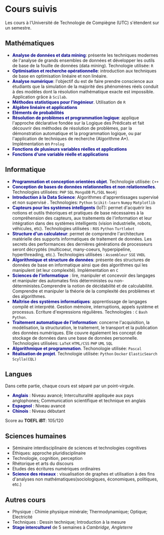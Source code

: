 # Cours suivis

Les cours à l'Université de Technologie de Compiègne (UTC) s'étendent sur un semestre.

## Mathématiques

* <strong><span style="color:darkblue">Analyse de données et data mining</span></strong>: présente les techniques modernes de l'analyse de grands ensembles de données et développer les outils de base de la fouille de données (data mining). Technologie utilisée: `R`
* <strong><span style="color:darkblue">Optimisation et recherche opérationnelle</span></strong>: introduction aux techniques de base en optimisation linéaire et non linéaire.
* <strong><span style="color:darkblue">Analyse numérique</span></strong>: l'objectif du est de faire prendre conscience aux étudiants que la simulation de la majorité des phénomènes réels conduit à des modèles dont la résolution mathématique exacte est impossible. Application grâce à `Scilab`.
* <strong><span style="color:darkblue">Méthodes statistiques pour l'ingénieur</span></strong>. Utilisation de `R`
* <strong><span style="color:darkblue">Algèbre linéaire et applications</span></strong>
* <strong><span style="color:darkblue">Eléments de probabilités</span></strong>
* <strong><span style="color:darkblue">Résolution de problèmes et programmation logique</span></strong>: applique l'approche déclarative fondée sur la Logique des Prédicats et fait découvrir des méthodes de résolution de problèmes, par la démonstration automatique et la programmation logique, ou par l'application de techniques de recherche (Algorithme A*). Implémentation en `Prolog`
* <strong><span style="color:darkblue">Fonctions de plusieurs variables réelles et applications</span></strong>
* <strong><span style="color:darkblue">Fonctions d'une variable réelle et applications</span></strong>

## Informatique

* <strong><span style="color:darkblue">Programmation et conception orientées objet</span></strong>. Technologie utilisée: `C++`
* <strong><span style="color:darkblue">Conception de bases de données relationnelles et non relationnelles</span></strong>. Technologies utilisées: `PHP` `SQL` `MongoDB` `PL/SQL` `Neo4j`
* <strong><span style="color:darkblue">Introduction à la Data Science</span></strong>: Algorithmes d'apprentissages supervisé et non supervisé . Technologies: `Python` `Scikit-learn` `Numpy` `Matplotlib`
* <strong><span style="color:darkblue">Capteurs pour les systèmes intelligents</span></strong> (IoT): permet d'acquérir les notions et outils théoriques et pratiques de base nécessaires à la compréhension des capteurs, aux traitements de l'information et leur intégration dans des systèmes intelligents (vision industrielle, robots, véhicules, etc). Technologies utilisées : `ROS` `Python` `Turtlebot`
* <strong><span style="color:darkblue">Structure d'un calculateur</span></strong>: permet de comprendre l'architecture matérielle des supports informatiques de traitement de données. Les secrets des performances des dernières générations de processeurs seront décryptés (multicoeur, many-coeurs, hyperpipeline, hyperthreading, etc.). Technologies utilisées : `Assembleur` `SSE` `VHDL`
* <strong><span style="color:darkblue">Algorithmique et structure de données</span></strong>: présente des structures de données de base en informatique ainsi que des algorithmes qui les manipulent (et leur complexité). Implémentation en `C`
* <strong><span style="color:darkblue">Sciences de l'informatique</span></strong> : lire, manipuler et concevoir des langages et manipuler des automates finis déterministes ou non-déterministes.Comprendre la notion de décidabilité et de calculabilité. Comprendre et manipuler la théorie de la complexité des problèmes et des algorithmes.
* <strong><span style="color:darkblue">Maîtrise des systèmes informatiques</span></strong>: apprentissage de langages compilé et interprété. Gestion mémoire, interruptions, appels système et processus. Ecriture d'expressions régulières. Technologies : `C` `Bash` `Python`.
* <strong><span style="color:darkblue">Traitement automatique de l'information</span></strong>: concerne l'acquisition, la modélisation, la structuration, le traitement, le transport et la publication des données numériques. Elle couvre également les concept de stockage de données dans une base de données personnelle. Technologies utilisées: `LaTeX` `HTML/CSS` `PHP` `UML` `SQL`
* <strong><span style="color:darkblue">Algorithmique et programmation</span></strong>. Techonologie utilisée: `Pascal`
* <strong><span style="color:darkblue">Réalisation de projet</span></strong>. Technologie utilisée: `Python` `Docker` `ElasticSearch` `Scylla(CQL)`

## Langues
Dans cette partie, chaque cours est séparé par un point-virgule.

* <strong><span style="color:darkblue">Anglais</span></strong> : Niveau avancé; Interculturalité appliquée aux pays anglophones; Communication scientifique et technique en anglais
* <strong><span style="color:darkblue">Espagnol</span></strong> : Niveau avancé
* <strong><span style="color:darkblue">Chinois</span></strong> : Niveau débutant

Score au **TOEFL iBT**: 105/120

## Sciences humaines
* Séminaire interdisciplinaire de sciences et technologies cognitives
* Éthiques: approche pluridisciplinaire
* Technologie, cognition, perception
* Rhétorique et arts du discours
* Etudes des écritures numériques ordinaires
* <strong><span style="color:darkblue">Science des réseaux</span></strong> : visualisation de graphes et utilisation à des fins d'analyses non mathématiques(sociologiques, économiques, politiques, etc.)

## Autres cours
* Physique : Chimie physique minérale; Thermodynamique; Optique; Electricité
* Techniques : Dessin technique; Introduction à la mesure
* <strong><span style="color:darkblue">Stage interculturel</span></strong> de 5 semaines à <i>Cambridge, Angleterre</i>
